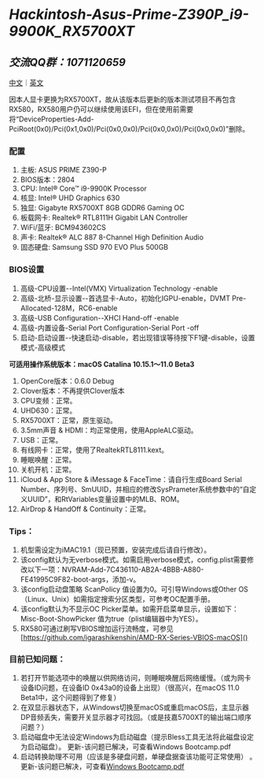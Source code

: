 # *Hackintosh-Asus-Prime-Z390P_i9-9900K_RX5700XT*

## *交流QQ群：1071120659*

[中文](https://github.com/igarashikenshin/Hackintosh-Asus-Prime-Z390P_i9-9900K_RX5700XT/blob/master/README.md)｜[英文](https://github.com/igarashikenshin/Hackintosh-Asus-Prime-Z390P_i9-9900K_RX5700XT/blob/master/README-EN.md)

因本人显卡更换为RX5700XT，故从该版本后更新的版本测试项目不再包含RX580，RX580用户仍可以继续使用该EFI，但在使用前需要将“DeviceProperties-Add-PciRoot(0x0)/Pci(0x1,0x0)/Pci(0x0,0x0)/Pci(0x0,0x0)/Pci(0x0,0x0)”删除。

### 配置
1. 主板: ASUS PRIME Z390-P
1. BIOS版本：2804
1. CPU: Intel® Core™ i9-9900K Processor
1. 核显: Intel® UHD Graphics 630
1. 独显: Gigabyte RX5700XT 8GB GDDR6 Gaming OC
1. 板载网卡: Realtek® RTL8111H Gigabit LAN Controller
1. WiFi/蓝牙: BCM943602CS
1. 声卡: Realtek® ALC 887 8-Channel High Definition Audio
1. 固态硬盘: Samsung SSD 970 EVO Plus 500GB

### BIOS设置
1. 高级-CPU设置--Intel(VMX) Virtualization Technology -enable
1. 高级-北桥-显示设置--首选显卡-Auto，初始化IGPU-enable，DVMT Pre-Allocated-128M，RC6-enable
1. 高级-USB Configuration--XHCI Hand-off -enable
1. 高级-内置设备-Serial Port Configuration-Serial Port -off
1. 启动-启动设置--快速启动-disable，若出现错误等待按下F1键-disable，设置模式-高级模式

**可适用操作系统版本：macOS Catalina 10.15.1～11.0 Beta3**

1. OpenCore版本：0.6.0 Debug
1. Clover版本：不再提供Clover版本
1. CPU变频：正常。
1. UHD630：正常。
1. RX5700XT：正常，原生驱动。
1. 3.5mm声音 & HDMI：均正常使用，使用AppleALC驱动。
1. USB：正常。
1. 有线网卡：正常，使用了RealtekRTL8111.kext。
1. 睡眠唤醒：正常。
1. 关机开机：正常。
1. iCloud & App Store & iMessage & FaceTime：请自行生成Board Serial Number、序列号、SmUUID，并相应的修改SysPrameter系统参数中的“自定义UUID”，和RtVariables变量设置中的MLB、ROM。
1. AirDrop & HandOff & Continuity：正常。


### Tips：

1. 机型需设定为iMAC19.1（现已预置，安装完成后请自行修改）。
1. 该config默认为无verbose模式。如需启用verbose模式，config.plist需要修改以下一项：NVRAM-Add-7C436110-AB2A-4BBB-A880-FE41995C9F82-boot-args，添加-v。
1. 该config启动盘策略 ScanPolicy 值设置为0。可引导Windows或Other OS（Linux、Unix）如需指定搜索分区类型，可参考OC配置手册。
1. 该config默认为不显示OC Picker菜单。如需开启菜单显示，设置如下：Misc-Boot-ShowPicker 值为true（plist编辑器中为YES）。
1. RX580可通过刷写VBIOS增加运行流畅度，可参见[https://github.com/igarashikenshin/AMD-RX-Series-VBIOS-macOS]()

### 目前已知问题：

1. 若打开节能选项中的唤醒以供网络访问，则睡眠唤醒后网络缓慢。（或为网卡设备ID问题，在设备ID 0x43a0的设备上出现）（很高兴，在macOS 11.0 Beta1中，这个问题得到了修复）
1. 在双显示器状态下，从Windows切换至macOS或重启macOS后，主显示器DP音频丢失，需要开关显示器才可找回。（或是技嘉5700XT的输出端口顺序问题？）
1. 启动磁盘中无法设定Windows为启动磁盘（提示Bless工具无法将此磁盘设定为启动磁盘）。 更新-该问题已解决，可查看Windows Bootcamp.pdf
1. 启动转换助理不可用（应该是多硬盘问题，单硬盘据查该功能可正常使用） 。更新-该问题已解决，可查看[Windows Bootcamp.pdf](https://github.com/igarashikenshin/Hackintosh-Asus-Prime-Z390P_i9-9900K_RX5700XT/blob/master/Boot%20Camp%E6%95%99%E7%A8%8B/Windows%20Bootcamp.pdf)

